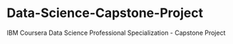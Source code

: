 # Data-Science-Capstone-Project
IBM Coursera Data Science Professional Specialization - Capstone Project
